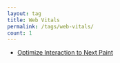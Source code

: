 ```yaml
---
layout: tag
title: Web Vitals
permalink: /tags/web-vitals/
count: 1
---
```


- [Optimize Interaction to Next Paint](/jekyll-startbootstrap-agency/development/2023/01/03/optimize-interaction-to-next-paint.html)
